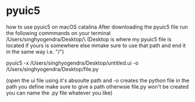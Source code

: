 # pyuic5
how to use pyuic5 on macOS catalina
After downloading the pyuic5 file run the following commmands on your terminal
/Users/singhyogendra/Desktop/\      (Desktop is where my pyuic5 file is located if yours is somewhere else mmake sure to use                                        that path and end it in the same way i.e. "/\")

 pyuic5 -x /Users/singhyogendra/Desktop/untitled.ui -o /Users/singhyogendra/Desktop/file.py    
 
 (open the ui file using it's absoulte path and -o creates the python file in the path you define make sure to give a path otherwsie file.py won't be created you can name the .py file whatever you like)
